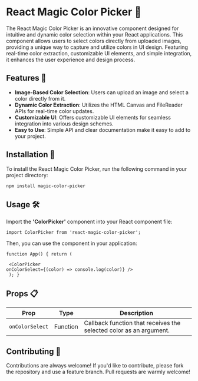 # React Magic Color Picker 🎨

The React Magic Color Picker is an innovative component designed for intuitive and dynamic color selection within your React applications. This component allows users to select colors directly from uploaded images, providing a unique way to capture and utilize colors in UI design. Featuring real-time color extraction, customizable UI elements, and simple integration, it enhances the user experience and design process.

## Features 🌟
- **Image-Based Color Selection**: Users can upload an image and select a color directly from it.
- **Dynamic Color Extraction**: Utilizes the HTML Canvas and FileReader APIs for real-time color updates.
- **Customizable UI**: Offers customizable UI elements for seamless integration into various design schemes.
- **Easy to Use**: Simple API and clear documentation make it easy to add to your project.

## Installation 💾
To install the React Magic Color Picker, run the following command in your project directory:

```npm install magic-color-picker```

## Usage 🛠️
Import the **'ColorPicker'** component into your React component file:

<code>import ColorPicker from 'react-magic-color-picker';</code>

Then, you can use the component in your application:

<code>function App() {
  return (
    <div className="App">
      <ColorPicker onColorSelect={(color) => console.log(color)} />
    </div>
  );
}
</code>

## Props 📋
| Prop            | Type     | Description                                           |
|-----------------|----------|-------------------------------------------------------|
| `onColorSelect` | Function | Callback function that receives the selected color as an argument. |

## Contributing 🤝
Contributions are always welcome! If you'd like to contribute, please fork the repository and use a feature branch. Pull requests are warmly welcome!
